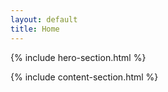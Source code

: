 ```yaml
---
layout: default
title: Home
---
```


{% include hero-section.html %}

{% include content-section.html %}
